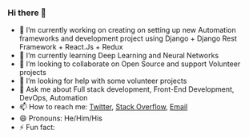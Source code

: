 ### Hi there 👋

- 🔭 I’m currently working on creating on setting up new Automation frameworks and development project using Django + Django Rest Framework + React.Js + Redux
- 🌱 I’m currently learning Deep Learning and Neural Networks
- 👯 I’m looking to collaborate on Open Source and support Volunteer projects
- 🤔 I’m looking for help with some volunteer projects
- 💬 Ask me about Full stack development, Front-End Development, DevOps, Automation
- 📫 How to reach me: [Twitter](https://twitter.com/JanardhanSWE), [Stack Overflow](https://stackoverflow.com/users/4310439/janardhan-reddy), [Email](mailTo:janardhan.reddy75@gmail.com)
- 😄 Pronouns: He/Him/His
- ⚡ Fun fact: 
